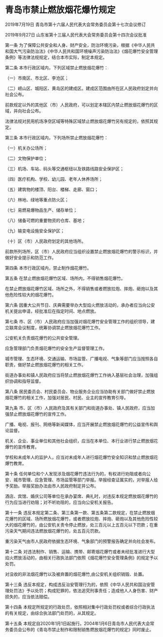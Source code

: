 # 青岛市禁止燃放烟花爆竹规定

2019年7月19日 青岛市第十六届人民代表大会常务委员会第十七次会议修订

2019年9月27日 山东省第十三届人民代表大会常务委员会第十四次会议批准

<!-- INFO END -->

第一条 为了保障公共安全和人身、财产安全，防治环境污染，根据《中华人民共和国大气污染防治法》《中华人民共和国环境噪声污染防治法》《烟花爆竹安全管理条例》等法律法规规定，结合本市实际，制定本规定。

第二条 本市行政区域内，下列区域禁止燃放烟花爆竹：

（一）市南区、市北区、李沧区；

（二）崂山区、城阳区、黄岛区的建成区。建成区范围由所在区人民政府划定并向社会公布。

前款规定以外的其他区（市）人民政府，可以划定本辖区内禁止燃放烟花爆竹的区域，并向社会公布。

法律法规对民用机场净空区域等特殊区域禁止燃放烟花爆竹另有规定的，依照其规定。

第三条 本市行政区域内，下列场所禁止燃放烟花爆竹：

（一）机关办公场所；

（二）文物保护单位；

（三）机场、车站、码头等交通枢纽以及铁路线路安全保护区；

（四）医疗机构、学校、幼儿园、老年人休养场所；

（五）建筑物的楼顶、阳台、楼梯、走廊、窗口；

（六）林地、绿地等重点防火区；

（七）易燃易爆物品生产、储存单位；

（八）储备可燃的重要物资的仓库、基地；

（九）输变电设施安全保护区；

（十）区（市）人民政府划定的其他场所。

前款所列场所，区（市）人民政府应当组织设置禁止燃放烟花爆竹的警示标识，并做好安全提示和防范工作。

第四条 本市行政区域内，禁止制作烟花爆竹。

第五条 在禁止燃放烟花爆竹区域、场所内，不得销售烟花爆竹。

在禁止燃放烟花爆竹区域、场所之外，不得销售或者燃放拉炮、摔炮、砸炮以及其他危险性较大的烟花爆竹。

第六条 因重大公共节日、庆典需要举办大型焰火燃放活动的，承办者应当向公安机关提出申请，经批准后在指定时间、地点燃放。

第七条 市、区（市）人民政府应当加强对烟花爆竹安全管理工作的组织领导，建立联席会议制度，统筹协调禁止燃放烟花爆竹工作。

公安机关负责烟花爆竹的公共安全管理。

应急管理部门负责烟花爆竹的安全生产监督管理工作。

城市管理、生态环境、交通运输、市场监管、广播电视、气象等部门应当按照各自职责，做好禁止燃放烟花爆竹的相关工作。

街道办事处和镇人民政府应当将禁止燃放烟花爆竹工作纳入基层社会治理，加强组织协调和指导监督。

第八条 居民委员会、村民委员会、物业服务企业应当协助有关部门做好禁止燃放烟花爆竹的相关工作，加强对居民、村民、业主的宣传教育引导。

第九条 市、区（市）人民政府及其有关部门和街道办事处、镇人民政府，应当加强禁止燃放烟花爆竹的宣传工作。

广播、电视、报刊、网络等新闻媒体，应当开展禁止燃放烟花爆竹的公益宣传和舆论监督。

机关、企业、事业单位和其他社会组织，应当在本单位、本行业进行禁止燃放烟花爆竹的宣传教育。

学校和未成年人的监护人，应当对未成年人进行烟花爆竹安全知识和禁止燃放烟花爆竹教育。

第十条 任何单位和个人发现涉及烟花爆竹违法行为的，有权进行劝阻或者向公安、城市管理、应急管理、市场监管等部门举报。举报经查证属实的，对举报人给予奖励。举报奖励办法由市人民政府制定并公布。

酒店、宾馆、婚庆公司等单位在承办宴席、典礼时，对违反本规定燃放烟花爆竹的行为应当进行劝阻；对不听劝阻的，应当向公安机关报告。

第十一条 违反本规定第二条、第三条第一款、第五条第二款规定，在禁止燃放烟花爆竹的区域、场所燃放烟花爆竹，或者燃放拉炮、摔炮、砸炮以及其他危险性较大的烟花爆竹的，由公安机关责令停止燃放，处三百元以上五百元以下罚款；在重污染天气期间违法燃放烟花爆竹的，处五百元罚款。

重污染天气由市人民政府依据生态环境、气象部门的预警报告确定并向社会发布。

第十二条 对违法制作、销售、运输、携带、邮寄烟花爆竹或者未经批准进行大型焰火燃放活动的，由相关行政执法部门依照《烟花爆竹安全管理条例》的规定予以处罚。

对没收的非法烟花爆竹以及被弃置的烟花爆竹,由公安机关组织销毁、处置。

第十三条 违反本规定，构成违反治安管理行为的，依照《中华人民共和国治安管理处罚法》予以处罚；构成犯罪的，依法追究刑事责任；造成他人人身伤害、财产损失的，应当依法赔偿。

第十四条 本规定所规定的行政处罚，依照相对集中行政处罚权或者综合行政执法的有关规定，由综合执法部门处罚的，从其规定。

第十五条 本规定自2020年1月1日起施行。2004年1月6日青岛市人民代表大会常务委员会公布的《青岛市禁止制作和限制销售燃放烟花爆竹的规定》同时废止。

